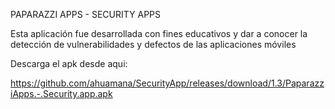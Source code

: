 PAPARAZZI APPS - SECURITY APPS

Esta aplicación fue desarrollada con fines educativos y dar a conocer la detección de vulnerabilidades y defectos de las aplicaciones móviles

Descarga el apk desde aqui: 

https://github.com/ahuamana/SecurityApp/releases/download/1.3/PaparazziApps.-.Security.app.apk